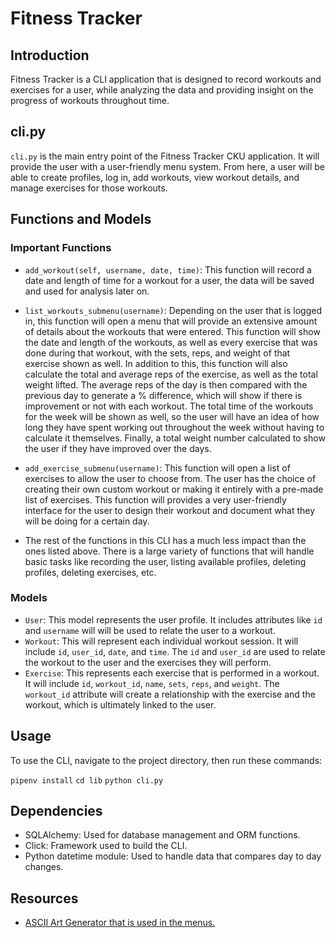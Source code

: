 # Fitness Tracker

## Introduction

Fitness Tracker is a CLI application that is designed to record workouts and
exercises for a user, while analyzing the data and providing insight on
the progress of workouts throughout time.

## cli.py

`cli.py` is the main entry point of the Fitness Tracker CKU application. It
will provide the user with a user-friendly menu system. From here, a user
will be able to create profiles, log in, add workouts, view workout details,
and manage exercises for those workouts.

## Functions and Models

### Important Functions

- `add_workout(self, username, date, time)`: This function will record a date and 
length of time for a workout for a user, the data will be saved and used for
analysis later on.

- `list_workouts_submenu(username)`: Depending on the user that is logged in, this
function will open a menu that will provide an extensive amount of details about 
the workouts that were entered. This function will show the date and length of the 
workouts, as well as every exercise that was done during that workout, with the 
sets, reps, and weight of that exercise shown as well. In addition to this, this 
function will also calculate the total and average reps of the exercise, as well 
as the total weight lifted. The average reps of the day is then compared with the 
previous day to generate a % difference, which will show if there is improvement 
or not with each workout. The total time of the workouts for the week will be shown 
as well, so the user will have an idea of how long they have spent working out 
throughout the week without having to calculate it themselves. Finally, a total weight 
number calculated to show the user if they have improved over the days.

- `add_exercise_submenu(username)`: This function will open a list of exercises to
allow the user to choose from. The user has the choice of creating their own custom
workout or making it entirely with a pre-made list of exercises. This function will
provides a very user-friendly interface for the user to design their workout and
document what they will be doing for a certain day.

- The rest of the functions in this CLI has a much less impact than the ones listed
above. There is a large variety of functions that will handle basic tasks like
recording the user, listing available profiles, deleting profiles, deleting
exercises, etc.

### Models

- `User`: This model represents the user profile. It includes attributes like `id`
and `username` will will be used to relate the user to a workout.
- `Workout`: This will represent each individual workout session. It will include
`id`, `user_id`, `date`, and `time`. The `id` and `user_id` are used to relate the
workout to the user and the exercises they will perform.
- `Exercise`: This represents each exercise that is performed in a workout. It will
include `id`, `workout_id`, `name`, `sets`, `reps`, and `weight`. The `workout_id`
attribute will create a relationship with the exercise and the workout, which is
ultimately linked to the user.

## Usage

To use the CLI, navigate to the project directory, then run these commands:

```pipenv install```
```cd lib```
```python cli.py```

## Dependencies

- SQLAlchemy: Used for database management and ORM functions.
- Click: Framework used to build the CLI.
- Python datetime module: Used to handle data that compares day to day changes.

## Resources

- [ASCII Art Generator that is used in the menus.](https://patorjk.com/software/taag/)
